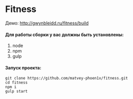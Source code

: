 # Fitness

Демо: http://gwynbleidd.ru/fitness/build

#### Для работы сборки у вас должны быть установлены:
1) node
2) npm
3) gulp


#### Запуск проекта:
```shell
git clone https://github.com/matvey-phoen1x/fitness.git
cd fitness
npm i
gulp start
```